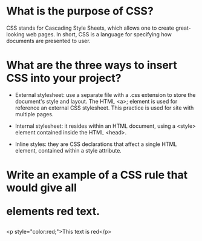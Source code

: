 # What is the purpose of CSS?

CSS stands for Cascading Style Sheets, which allows one to create great-looking web pages. In short, CSS is a language for specifying how documents are presented to user. 

# What are the three ways to insert CSS into your project?

- External stylesheet: use a separate file with a .css extension to store the document's style and layout. The HTML &lt;a&gt;; element is used for reference an external CSS stylesheet. This practice is used for site with multiple pages.

- Internal stylesheet: it resides within an HTML document, using a &lt;style&gt; element contained inside the HTML &lt;head&gt;.

- Inline styles: they are CSS declarations that affect a single HTML element, contained within a style attribute.

# Write an example of a CSS rule that would give all <p> elements red text.

&lt;p style="color:red;"&gt;This text is red&lt;/p&gt;
